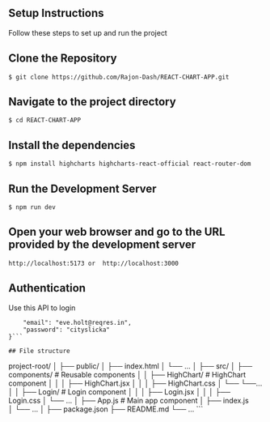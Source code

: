## Setup Instructions
Follow these steps to set up and run the project

## Clone the Repository
```$ git clone https://github.com/Rajon-Dash/REACT-CHART-APP.git```

## Navigate to the project directory
```$ cd REACT-CHART-APP```

## Install the dependencies
```$ npm install highcharts highcharts-react-official react-router-dom```

## Run the Development Server
```$ npm run dev```
## Open your web browser and go to the URL provided by the development server
```http://localhost:5173 or  http://localhost:3000```


## Authentication
Use this  API to login 


```{
    "email": "eve.holt@reqres.in",
    "password": "cityslicka"
}```

## File structure

```
project-root/
│
├── public/
│   ├── index.html
│   └── ...
│
├── src/
│   ├── components/              # Reusable components
│   │   ├── HighChart/           # HighChart component
│   │   │   ├── HighChart.jsx
│   │   │   ├── HighChart.css
│   └── └──...
│   │   ├── Login/               # Login component
│   │   │   ├── Login.jsx
│   │   │   ├── Login.css
│   └── ...
│   ├── App.js                   # Main app component
│   ├── index.js                 
│   └── ...
│
├── package.json
├── README.md
└── ... ```

